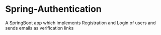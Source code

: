 # Spring-Authentication
A SpringBoot app which implements Registration and Login of users and sends emails as verification links
